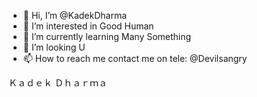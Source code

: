 - 👋 Hi, I’m @KadekDharma
- 👀 I’m interested in Good Human
- 🌱 I’m currently learning Many Something
- 💞️ I’m looking U
- 📫 How to reach me contact me on tele: @Devilsangry

Ｋａｄｅｋ Ｄｈａｒｍａ
